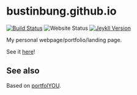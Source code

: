 # bustinbung.github.io
[![Build Status](https://travis-ci.org/bustinbung/bustinbung.github.io.svg?branch=master)](https://travis-ci.org/bustinbung/bustinbung.github.io)
![Website Status](https://img.shields.io/website?down_color=inactive&down_message=offline&up_color=success&up_message=online&url=https%3A%2F%2Fbustinbung.github.io)
[![Jeykll Version](https://img.shields.io/gem/v/jekyll?label=jekyll)](https://jekyllrb.com)

My personal webpage/portfolio/landing page.

See it [here](https://bustinbung.github.io)!

## See also
Based on [portfolYOU](https://github.com/YoussefRaafatNasry/portfolYOU).
